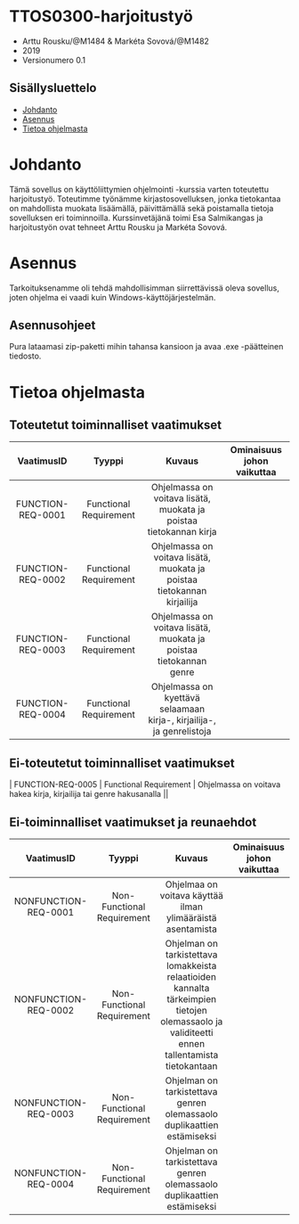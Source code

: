 # TTOS0300-harjoitustyö

* Arttu Rousku/@M1484 & Markéta Sovová/@M1482
* 2019 
* Versionumero 0.1

## Sisällysluettelo

* [Johdanto](#johdanto)
* [Asennus](#asennus)
* [Tietoa ohjelmasta](#tietoa-ohjelmasta)

# Johdanto

Tämä sovellus on käyttöliittymien ohjelmointi -kurssia varten toteutettu harjoitustyö. 
Toteutimme työnämme kirjastosovelluksen, jonka tietokantaa on mahdollista muokata lisäämällä, päivittämällä sekä poistamalla tietoja sovelluksen eri toiminnoilla.
Kurssinvetäjänä toimi Esa Salmikangas ja harjoitustyön ovat tehneet Arttu Rousku ja Markéta Sovová.

# Asennus

Tarkoituksenamme oli tehdä mahdollisimman siirrettävissä oleva sovellus, joten ohjelma ei vaadi kuin Windows-käyttöjärjestelmän.

## Asennusohjeet

Pura lataamasi zip-paketti mihin tahansa kansioon ja avaa .exe -päätteinen tiedosto.

# Tietoa ohjelmasta

## Toteutetut toiminnalliset vaatimukset

| VaatimusID | Tyyppi | Kuvaus | Ominaisuus johon vaikuttaa |								
|:-:|:-:|:-:|:-:|
| FUNCTION-REQ-0001 | Functional Requirement | Ohjelmassa on voitava lisätä, muokata ja poistaa tietokannan kirja ||
| FUNCTION-REQ-0002 | Functional Requirement | Ohjelmassa on voitava lisätä, muokata ja poistaa tietokannan kirjailija | |
| FUNCTION-REQ-0003 | Functional Requirement | Ohjelmassa on voitava lisätä, muokata ja poistaa tietokannan genre  ||
| FUNCTION-REQ-0004 | Functional Requirement | Ohjelmassa on kyettävä selaamaan kirja-, kirjailija-, ja genrelistoja ||

## Ei-toteutetut toiminnalliset vaatimukset

| FUNCTION-REQ-0005 | Functional Requirement | Ohjelmassa on voitava hakea kirja, kirjailija tai genre hakusanalla ||

## Ei-toiminnalliset vaatimukset ja reunaehdot

| VaatimusID | Tyyppi | Kuvaus | Ominaisuus johon vaikuttaa |								
|:-:|:-:|:-:|:-:|
| NONFUNCTION-REQ-0001 | Non-Functional Requirement | Ohjelmaa on voitava käyttää ilman ylimääräistä asentamista ||								
| NONFUNCTION-REQ-0002 | Non-Functional Requirement | Ohjelman on tarkistettava lomakkeista relaatioiden kannalta tärkeimpien tietojen olemassaolo ja validiteetti ennen tallentamista tietokantaan ||
| NONFUNCTION-REQ-0003 | Non-Functional Requirement | Ohjelman on tarkistettava genren olemassaolo duplikaattien estämiseksi |
| NONFUNCTION-REQ-0004 | Non-Functional Requirement | Ohjelman on tarkistettava genren olemassaolo duplikaattien estämiseksi |